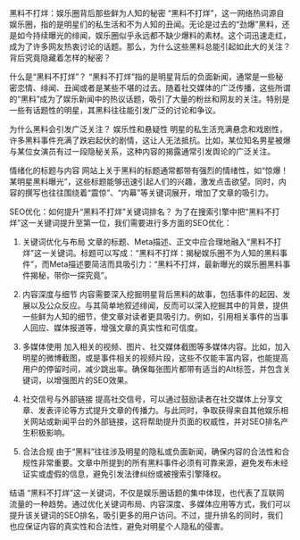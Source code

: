 黑料不打烊：娱乐圈背后那些鲜为人知的秘密
“黑料不打烊”，这一网络热词源自娱乐圈，指的是明星们的私生活和不为人知的丑闻。无论是过去的“劲爆”黑料，还是如今持续曝光的绯闻，娱乐圈似乎永远都不缺少爆料的素材。这个词迅速走红，成为了许多网友热衷讨论的话题。那么，为什么这些黑料总能引起如此大的关注？背后究竟隐藏着怎样的秘密？

什么是“黑料不打烊”？
“黑料不打烊”指的是明星背后的负面新闻，通常是一些秘密恋情、绯闻、丑闻或者是某些不堪的过去。随着社交媒体的广泛传播，这些所谓的“黑料”成为了娱乐新闻中的热议话题，吸引了大量的粉丝和网友的关注。特别是一些有话题性的明星，其黑料往往能引发广泛的讨论和争议。

为什么黑料会引发广泛关注？
娱乐性和悬疑性
明星的私生活充满悬念和戏剧性，许多黑料事件充满了跌宕起伏的剧情，这让人无法抵抗。比如，某位知名男星被爆与某位女演员有过一段隐秘关系，这种内容的揭露通常引发舆论的广泛关注。

情绪化的标题与内容
网站上关于黑料的标题通常都带有强烈的情绪性，如“惊爆！某明星黑料曝光”，这些标题能够迅速引起人们的兴趣，激发点击欲望。同时，内容的撰写也往往围绕着“震惊”、“内幕”等关键词展开，增加了文章的吸引力。

SEO优化：如何提升“黑料不打烊”关键词排名？
为了在搜索引擎中把“黑料不打烊”这一关键词提升至第一位，我们需要进行多方面的SEO优化：

1. 关键词优化与布局
文章的标题、Meta描述、正文中应合理地融入“黑料不打烊”这一关键词。标题可以写成：“黑料不打烊：揭秘娱乐圈不为人知的黑料事件”，而Meta描述要简洁而具吸引力：“黑料不打烊，最新曝光的娱乐圈黑料事件揭秘，带你一探究竟”。

2. 内容深度与细节
内容需要深入挖掘明星背后黑料的故事，包括事件的起因、发展以及公众反应。与其简单地叙述绯闻，反而可以深入挖掘其中的背景，提供一些鲜为人知的细节，使文章对读者更具吸引力。例如，引用相关事件的当事人回应、媒体报道等，增强文章的真实性和可信度。

3. 多媒体使用
加入相关的视频、图片、社交媒体截图等多媒体内容。比如，加入明星的微博截图，或是事件相关的视频片段，这些不仅能丰富内容，也能提高用户的停留时间，减少跳出率。确保每张图片都带有适当的Alt标签，并包含关键词，以增强图片的SEO效果。

4. 社交信号与外部链接
提高社交信号，可以通过鼓励读者在社交媒体上分享文章、发表评论等方式提升文章的传播力。与此同时，争取获得来自其他娱乐相关网站或新闻平台的外部链接，这将帮助提升页面的权威性，并对SEO排名产生积极影响。

5. 合法合规
由于“黑料”往往涉及明星的隐私或负面新闻，确保内容的合法性和合规性非常重要。文章中所提到的所有黑料事件必须有可靠来源，避免发布未经证实或虚假的信息，避免引发法律纠纷或被搜索引擎降权。

结语
“黑料不打烊”这一关键词，不仅是娱乐圈话题的集中体现，也代表了互联网流量的一种趋势。通过优化关键词布局、内容深度、多媒体应用等方式，我们可以提升该关键词的SEO排名，吸引更多的用户访问。不过，提升排名的同时，我们也应保证内容的真实性和合法性，避免对明星个人隐私的侵害。
